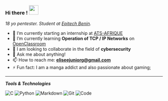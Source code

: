 ### Hi there !  <img height="30" src=https://media.giphy.com/media/QWvra259h4LCvdJnxP/giphy.gif></img>

*18 yo pentester. Student at [Epitech Benin](https://epitech.bj).*

- 🔭 I’m currently starting an internship at [ATS-AFRIQUE](https://www.ats-afrique.com/)
- 🌱 I’m currently learning **Operation of TCP / IP Networks** on [OpenClassroom](https://openclassrooms.com/fr/courses/857447-apprenez-le-fonctionnement-des-reseaux-tcp-ip)
- 👯 I am looking to collaborate in the field of **cybersecurity**
- 💬 Ask me about anything!
- 📫 How to reach me: **eliseejuniorg@gmail.com**
- ⚡ Fun fact: I am a manga addict and also passionate about gaming;

---
***Tools & Technologies***

![C](https://img.shields.io/badge/c-%2300599C.svg?style=for-the-badge&logo=c&logoColor=white) ![Python](https://img.shields.io/badge/python-%2314354C.svg?style=for-the-badge&logo=python&logoColor=white) ![Markdown](https://img.shields.io/badge/markdown-%23000000.svg?style=for-the-badge&logo=markdown&logoColor=white) ![Git](https://img.shields.io/badge/git-%23F05033.svg?style=for-the-badge&logo=git&logoColor=white) ![Code](https://img.shields.io/badge/VisualStudioCode-0078d7.svg?style=for-the-badge&logo=visual-studio-code&logoColor=white)